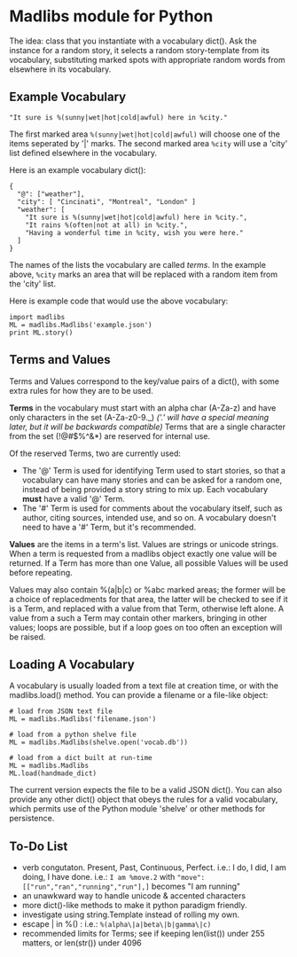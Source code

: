 Madlibs module for Python
=========================

The idea: class that you instantiate with a vocabulary dict(). Ask 
the instance for a random story, it selects a random story-template 
from its vocabulary, substituting marked spots with appropriate 
random words from elsewhere in its vocabulary.


Example Vocabulary
------------------
    "It sure is %(sunny|wet|hot|cold|awful) here in %city."

The first marked area `%(sunny|wet|hot|cold|awful)` will choose one 
of the items seperated by '|' marks.  The second marked area `%city` 
will use a 'city' list defined elsewhere in the vocabulary.

Here is an example vocabulary dict():

    {
      "@": ["weather"],
      "city": [ "Cincinati", "Montreal", "London" ]
      "weather": [
        "It sure is %(sunny|wet|hot|cold|awful) here in %city.",
        "It rains %(often|not at all) in %city.",
        "Having a wonderful time in %city, wish you were here."
      ]
    }

The names of the lists the vocabulary are called *terms*.  In the 
example above, `%city` marks an area that will be replaced with a 
random item from the 'city' list.

Here is example code that would use the above vocabulary:

    import madlibs
    ML = madlibs.Madlibs('example.json')
    print ML.story()


Terms and Values
----------------
Terms and Values correspond to the key/value pairs of a dict(),
with some extra rules for how they are to be used.

**Terms** in the vocabulary must start with an alpha char (A-Za-z) 
and have only characters in the set (A-Za-z0-9.\_)  *('.' will have a
special meaning later, but it will be backwards compatible)*  Terms 
that are a single character from the set (!@#$%^&\*) are reserved 
for internal use.  

Of the reserved Terms, two are currently used:

- The '@' Term is used for identifying Term used to start stories, so 
  that a vocabulary can have many stories and can be asked for a 
  random one, instead of being provided a story string to mix up.
  Each vocabulary **must** have a valid '@' Term. 
- The '#' Term is used for comments about the vocabulary itself, 
  such as author, citing sources, intended use, and so on.  A
  vocabulary doesn't need to have a '#' Term, but it's recommended.

**Values** are the items in a term's list.  Values are strings or 
unicode strings.  When a term is requested from a madlibs object 
exactly one value will be returned.  If a Term has more than one 
Value, all possible Values will be used before repeating.

Values may also contain %(a|b|c) or %abc marked areas; 
the former will be a choice of replacedments for that area, the 
latter will be checked to see if it is a Term, and replaced with a 
value from that Term, otherwise left alone. A value from a such a 
Term may contain other markers, bringing in other values; loops are 
possible, but if a loop goes on too often an exception will be raised.


Loading A Vocabulary
--------------------
A vocabulary is usually loaded from a text file at creation time,
or with the madlibs.load() method.  You can provide a filename
or a file-like object:

    # load from JSON text file
    ML = madlibs.Madlibs('filename.json')

    # load from a python shelve file
    ML = madlibs.Madlibs(shelve.open('vocab.db'))

    # load from a dict built at run-time
    ML = madlibs.Madlibs
    ML.load(handmade_dict)

The current version expects the file to be a valid JSON dict(). You 
can also provide any other dict() object that obeys the rules for a 
valid vocabulary, which permits use of the Python module 'shelve' 
or other methods for persistence.


To-Do List
----------
- verb congutaton. Present, Past, Continuous, Perfect.
  i.e.: I do, I did, I am doing, I have done.
  i.e.: `I am %move.2` with `"move":[["run","ran","running","run"],]`
  becomes "I am running"
- an unawkward way to handle unicode & accented characters
- more dict()-like methods to make it python paradigm friendly.
- investigate using string.Template instead of rolling my own.
- escape \| in %() : i.e.: `%(alpha\|a|beta\|b|gamma\|c)`
- recommended limits for Terms; see if keeping len(list()) under 255
  matters, or len(str()) under 4096


